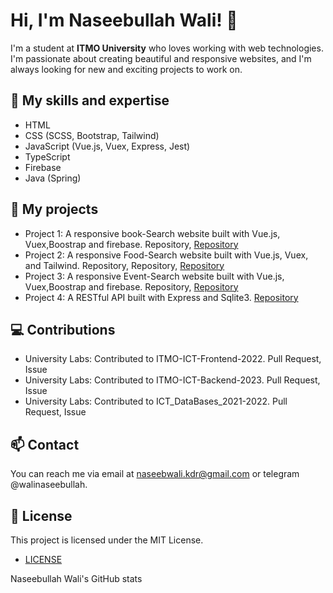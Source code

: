 # Hi, I'm Naseebullah Wali! 👋
I'm a student at **ITMO University** who loves working with web technologies. I'm passionate about creating beautiful and responsive websites, and I'm always looking for new and exciting projects to work on.

## 🔭 My skills and expertise
- HTML
- CSS (SCSS, Bootstrap, Tailwind)
- JavaScript (Vue.js, Vuex, Express, Jest)
- TypeScript
- Firebase
- Java (Spring)
## 🚀 My projects
- Project 1: A responsive book-Search website built with Vue.js, Vuex,Boostrap and firebase. Repository, [Repository](https://github.com/Naseebullah-Wali/Lab_3_Front_end/tree/main/book-project)
- Project 2: A responsive Food-Search website built with Vue.js, Vuex, and Tailwind. Repository, Repository, [Repository](https://github.com/Naseebullah-Wali/FoodSearchProject)
- Project 3: A responsive Event-Search website built with Vue.js, Vuex,Boostrap and firebase. Repository, [Repository](https://github.com/Naseebullah-Wali/Eventika_eventSite)
- Project 4: A RESTful API built with Express and Sqlite3. [Repository](https://github.com/Naseebullah-Wali/ITMO-ICT-Backend-2023/tree/master/labs/K33402/Naseebullah_Wali/Lab_1) 
## 💻 Contributions
- University Labs: Contributed to ITMO-ICT-Frontend-2022. Pull Request, Issue
- University Labs: Contributed to ITMO-ICT-Backend-2023. Pull Request, Issue
- University Labs: Contributed to ICT_DataBases_2021-2022. Pull Request, Issue
## 📫 Contact
You can reach me via email at naseebwali.kdr@gmail.com or telegram @walinaseebullah.

## 📝 License
This project is licensed under the MIT License.
- [LICENSE](LICENSE)

Naseebullah Wali's GitHub stats

